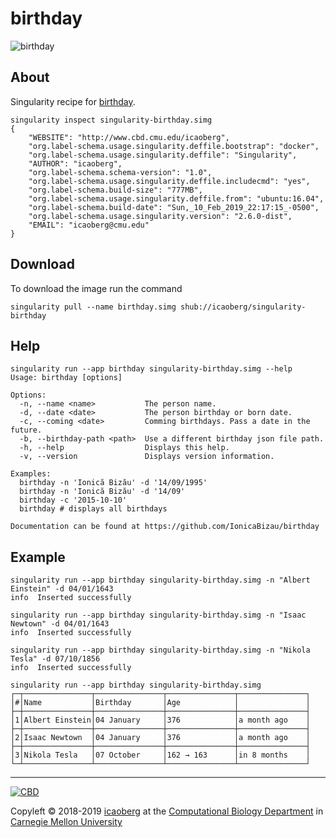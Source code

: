 # birthday

![birthday](https://camo.githubusercontent.com/99ecb59d128268cd6d518befe9486f07733ade61/687474703a2f2f692e696d6775722e636f6d2f386a72397478442e706e67)

## About
Singularity recipe for [birthday](https://github.com/IonicaBizau/birthday#).

```
singularity inspect singularity-birthday.simg
{
    "WEBSITE": "http://www.cbd.cmu.edu/icaoberg",
    "org.label-schema.usage.singularity.deffile.bootstrap": "docker",
    "org.label-schema.usage.singularity.deffile": "Singularity",
    "AUTHOR": "icaoberg",
    "org.label-schema.schema-version": "1.0",
    "org.label-schema.usage.singularity.deffile.includecmd": "yes",
    "org.label-schema.build-size": "777MB",
    "org.label-schema.usage.singularity.deffile.from": "ubuntu:16.04",
    "org.label-schema.build-date": "Sun,_10_Feb_2019_22:17:15_-0500",
    "org.label-schema.usage.singularity.version": "2.6.0-dist",
    "EMAIL": "icaoberg@cmu.edu"
}
```

## Download
To download the image run the command

```
singularity pull --name birthday.simg shub://icaoberg/singularity-birthday
```

## Help
```
singularity run --app birthday singularity-birthday.simg --help
Usage: birthday [options]

Options:
  -n, --name <name>           The person name.
  -d, --date <date>           The person birthday or born date.
  -c, --coming <date>         Comming birthdays. Pass a date in the future.
  -b, --birthday-path <path>  Use a different birthday json file path.
  -h, --help                  Displays this help.
  -v, --version               Displays version information.

Examples:
  birthday -n 'Ionică Bizău' -d '14/09/1995'
  birthday -n 'Ionică Bizău' -d '14/09'
  birthday -c '2015-10-10'
  birthday # displays all birthdays

Documentation can be found at https://github.com/IonicaBizau/birthday
```

## Example
```
singularity run --app birthday singularity-birthday.simg -n "Albert Einstein" -d 04/01/1643
info  Inserted successfully

singularity run --app birthday singularity-birthday.simg -n "Isaac Newtown" -d 04/01/1643
info  Inserted successfully

singularity run --app birthday singularity-birthday.simg -n "Nikola Tesla" -d 07/10/1856
info  Inserted successfully

singularity run --app birthday singularity-birthday.simg
┌─┬───────────────┬───────────────┬───────────────┬───────────────┐
│#│Name           │Birthday       │Age            │               │
├─┼───────────────┼───────────────┼───────────────┼───────────────┤
│1│Albert Einstein│04 January     │376            │a month ago    │
├─┼───────────────┼───────────────┼───────────────┼───────────────┤
│2│Isaac Newtown  │04 January     │376            │a month ago    │
├─┼───────────────┼───────────────┼───────────────┼───────────────┤
│3│Nikola Tesla   │07 October     │162 → 163      │in 8 months    │
└─┴───────────────┴───────────────┴───────────────┴───────────────┘
```

---
[![CBD](http://www.cbd.cmu.edu/wp-content/uploads/2017/07/wordpress-default.png)](http://www.cbd.cmu.edu)

Copyleft © 2018-2019 [icaoberg](http://www.andrew.cmu.edu/~icaoberg) at the [Computational Biology Department](http://www.cbd.cmu.edu) in [Carnegie Mellon University](http://www.cmu.edu)
